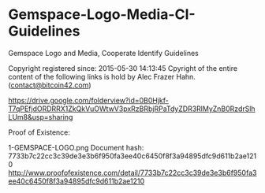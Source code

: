 # Gemspace-Logo-Media-CI-Guidelines
Gemspace Logo and Media, Cooperate Identify Guidelines

Copyright registered since: 2015-05-30 14:13:45
Cpyright of the entire content of the following links is hold by Alec Frazer Hahn. (contact@bitcoin42.com)

https://drive.google.com/folderview?id=0B0Hjkf-T7qPEfjdORDRRX1ZkQkVuOWtwV3pxRzBRbjRPaTdyZDR3RlMyZnB0RzdrSlhLUm8&usp=sharing

Proof of Existence:

1-GEMSPACE-LOGO.png
Document hash: 7733b7c22cc3c39de3e3b6f950fa3ee40c6450f8f3a94895dfc9d611b2ae1210
http://www.proofofexistence.com/detail/7733b7c22cc3c39de3e3b6f950fa3ee40c6450f8f3a94895dfc9d611b2ae1210



